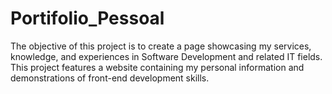 # Portifolio_Pessoal
The objective of this project is to create a page showcasing my services, knowledge, and experiences in Software Development and related IT fields. This project features a website containing my personal information and demonstrations of front-end development skills.
